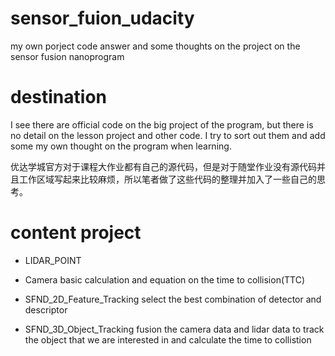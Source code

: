 # sensor_fuion_udacity
my own porject code answer and some thoughts on the project on the sensor fusion nanoprogram

# destination
I see there are official code on the big project of the program, but there is no detail on the lesson project and other code. I try to sort out them and add some my own thought on the program when learning.

优达学城官方对于课程大作业都有自己的源代码，但是对于随堂作业没有源代码并且工作区域写起来比较麻烦，所以笔者做了这些代码的整理并加入了一些自己的思考。

# content project

* LIDAR_POINT

* Camera
basic calculation and equation on the time to collision(TTC)

* SFND_2D_Feature_Tracking
select the best combination of detector and descriptor

* SFND_3D_Object_Tracking
fusion the camera data and lidar data to track the object that we are interested in and calculate the time to collistion


